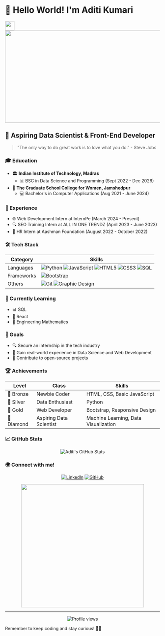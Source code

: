 # 👋 Hello World! I'm Aditi Kumari 
<img src="https://media.giphy.com/media/hvRJCLFzcasrR4ia7z/giphy.gif" width="30px">

<div align="center">
  <img src="https://media.giphy.com/media/L1R1tvI9svkIWwpVYr/giphy.gif" width="600" height="300"/>
</div>

## 🚀 Aspiring Data Scientist & Front-End Developer

> "The only way to do great work is to love what you do." - Steve Jobs

### 🎓 Education
- 🏛️ **Indian Institute of Technology, Madras**
  - 📊 BSC in Data Science and Programming (Sept 2022 - Dec 2026)
- 🏫 **The Graduate School College for Women, Jamshedpur**
  - 💻 Bachelor's in Computer Applications (Aug 2021 - June 2024)

### 💼 Experience
- 🌐 Web Development Intern at InternPe (March 2024 - Present)
- 🔍 SEO Training Intern at ALL IN ONE TRENDZ (April 2023 - June 2023)
- 👥 HR Intern at Aashman Foundation (August 2022 - October 2022)

### 🛠️ Tech Stack

<div align="center">

| Category | Skills |
|----------|--------|
| Languages | ![Python](https://img.shields.io/badge/-Python-3776AB?style=flat-square&logo=python&logoColor=white) ![JavaScript](https://img.shields.io/badge/-JavaScript-F7DF1E?style=flat-square&logo=javascript&logoColor=black) ![HTML5](https://img.shields.io/badge/-HTML5-E34F26?style=flat-square&logo=html5&logoColor=white) ![CSS3](https://img.shields.io/badge/-CSS3-1572B6?style=flat-square&logo=css3&logoColor=white) ![SQL](https://img.shields.io/badge/-SQL-4479A1?style=flat-square&logo=mysql&logoColor=white) |
| Frameworks | ![Bootstrap](https://img.shields.io/badge/-Bootstrap-7952B3?style=flat-square&logo=bootstrap&logoColor=white) |
| Others | ![Git](https://img.shields.io/badge/-Git-F05032?style=flat-square&logo=git&logoColor=white) ![Graphic Design](https://img.shields.io/badge/-Graphic%20Design-FF7F7F?style=flat-square&logo=adobe&logoColor=white) |

</div>

### 🌱 Currently Learning
- 📊 SQL
- 🎨 React
- 📐 Engineering Mathematics

### 🎯 Goals
- 🔍 Secure an internship in the tech industry
- 🚀 Gain real-world experience in Data Science and Web Development
- 🌟 Contribute to open-source projects

### 🏆 Achievements
<div align="center">

| Level | Class | Skills |
|-------|-------|--------|
| 🥉 Bronze | Newbie Coder | HTML, CSS, Basic JavaScript |
| 🥈 Silver | Data Enthusiast | Python |
| 🥇 Gold | Web Developer | Bootstrap, Responsive Design |
| 💎 Diamond | Aspiring Data Scientist | Machine Learning, Data Visualization |

</div>

### 📈 GitHub Stats

<div align="center">
  <img src="https://github-readme-stats.vercel.app/api?username=aditikumari27&show_icons=true&theme=radical" alt="Aditi's GitHub Stats" />
</div>

### 🌍 Connect with me!
<div align="center">
  
[![LinkedIn](https://img.shields.io/badge/-LinkedIn-0077B5?style=for-the-badge&logo=linkedin&logoColor=white)](https://www.linkedin.com/in/aditi-kumari27)
[![GitHub](https://img.shields.io/badge/-GitHub-181717?style=for-the-badge&logo=github&logoColor=white)](https://github.com/aditikumari27)

</div>

<div align="center">
  <img src="https://media.giphy.com/media/L8K62iTDkzGX6/giphy.gif" width="400" />
</div>

---

<div align="center">
  <img src="https://komarev.com/ghpvc/?username=aditikumari27&style=flat-square&color=blue" alt="Profile views"/>
</div>

Remember to keep coding and stay curious! 🚀✨
